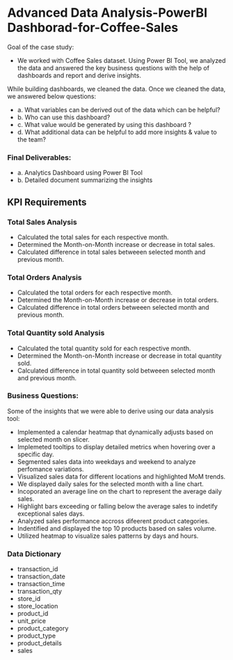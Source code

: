 # Advanced Data Analysis-PowerBI Dashborad-for-Coffee-Sales

Goal of the case study:

- We worked with Coffee Sales dataset. Using Power BI Tool, we analyzed the data and answered the key business questions with the help of dashboards and report and derive insights.

While building dashboards, we cleaned the data. Once we cleaned the data, we answered below questions:

- a. What variables can be derived out of the data which can be helpful? 
- b. Who can use this dashboard? 
- c. What value would be generated by using this dashboard ? 
- d. What additional data can be helpful to add more insights & value to the team?

### Final Deliverables: 
- a. Analytics Dashboard using Power BI Tool 
- b. Detailed document summarizing the insights

## KPI Requirements

### Total Sales Analysis

- Calculated the total sales for each respective month.
- Determined the Month-on-Month increase or decrease in total sales.
- Calculated difference in total sales betweeen selected month and previous month.

### Total Orders Analysis

- Calculated the total orders for each respective month.
- Determined the Month-on-Month increase or decrease in total orders.
- Calculated difference in total orders betweeen selected month and previous month.

### Total Quantity sold Analysis

- Calculated the total quantity sold for each respective month.
- Determined the Month-on-Month increase or decrease in total quantity sold.
- Calculated difference in total quantity sold betweeen selected month and previous month.
  

### Business Questions:

Some of the insights that we were able to derive  using our data analysis tool:

- Implemented a calendar heatmap that dynamically adjusts based on selected month on slicer.
- Implemeted tooltips to display detailed metrics when hovering over a specific day.
- Segmented sales data into weekdays and weekend to analyze perfomance variations.
- Visualized sales data for different locations and highlighted MoM trends.
- We displayed daily sales for the selected month with a line chart.
- Incoporated an average line on the chart to represent the average daily sales.
- Highlight bars exceeding or falling below the average sales to indetify exceptional sales days.
- Analyzed sales performance accross difeerent product categories.
- Indentified and displayed the top 10 products based on sales volume.
- Utilized heatmap to visualize sales patterns by days and hours.

### Data Dictionary

- transaction_id
- transaction_date
- transaction_time
- transaction_qty
- store_id
- store_location
- product_id
- unit_price
- product_category
- product_type
- product_details
- sales


  



